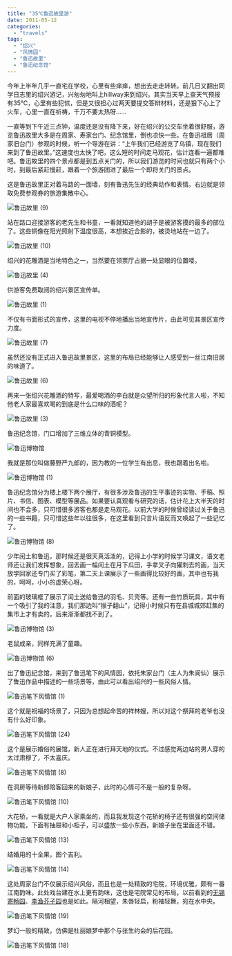 ```yaml
---
title: "35℃鲁迅故里游"
date: 2011-05-12
categories: 
  - "travels"
tags: 
  - "绍兴"
  - "风情园"
  - "鲁迅故里"
  - "鲁迅纪念馆"
---
```


今年上半年几乎一直宅在学校，心里有些痒痒，想出去走走转转。前几日又翻出同学日志里的绍兴游记，兴匆匆地叫上hillway来到绍兴。其实当天早上查天气预报有35℃，心里有些犯怵，但是又很担心过两天要提交答辩材料，还是狠下心上了火车，心里一直在祈祷，千万不要太热呀……

一直等到下午近三点钟，温度还是没有降下来，好在绍兴的公交车坐着很舒服，游览鲁迅故里大多是在周家、寿家台门、纪念馆里，倒也凉快一些。在鲁迅祖居（周家旧台门）参观的时候，听一个导游在讲：“上午我们已经游览了乌镇，现在我们来到了鲁迅故里。”这速度也太快了吧，这么短的时间走马观花，估计连看一遍都难吧。鲁迅故里的四个景点都是到五点关门的，所以我们游览的时间也就只有两个小时，到最后紧赶慢赶，跟着一个旅游团进了最后一个即将关门的景点。

这是鲁迅故里正对着马路的一面墙，刻有鲁迅先生的经典动作和表情。右边就是领取免费参观券的旅游集散中心。

![鲁迅故里 (9)](images/5711931767_d8e81309e9_z.jpg)

站在路口迎接游客的老先生和书童，一看就知道他的胡子是被游客摸的最多的部位了。这些铜像在阳光照射下温度很高，本想挨近合影的，被烫地站在一边了。

![鲁迅故里 (10)](images/5712493220_91fa49cecf_z.jpg)

绍兴的花雕酒是当地特色之一，当然要在领票厅占据一处显眼的位置喽。

![鲁迅故里 (4)](images/5711931917_87e21b4345_z.jpg)

供游客免费取阅的绍兴景区宣传单。

![鲁迅故里 (1)](images/5712492352_db949f8615_z.jpg)

不仅有书面形式的宣传，这里的电视不停地播出当地宣传片，由此可见其景区宣传力度。

![鲁迅故里 (7)](images/5711931609_e3521bb52a_z.jpg)

虽然还没有正式进入鲁迅故里景区，这里的布局已经能够让人感受到一丝江南旧居的味道了。

![鲁迅故里 (6)](images/5711931435_66a0a8c6e3_z.jpg)

再来一张绍兴花雕酒的特写，最爱喝酒的李白就是众望所归的形象代言人啦，不知他老人家最喜欢喝的到底是什么口味的酒呢？

![鲁迅故里 (3)](images/5712493334_6da490bf4e_z.jpg)

鲁迅纪念馆，门口增加了三维立体的青铜模型。

![鲁迅博物馆](images/5712097427_3f073e1758_z.jpg)

我就是那位叫做藤野严九郎的，因为教的一位学生有出息，我也跟着出名啦。

![鲁迅博物馆 (1)](images/5712658892_faa3df4d81_z.jpg)

鲁迅纪念馆分为楼上楼下两个展厅，有很多涉及鲁迅的生平事迹的实物、手稿、照片、书信、图表、模型等展品。如果要认真观看与研究的话，估计花上大半天的时间也不会多，只可惜很多游客也都是走马观花。以前大学的时候曾经读过关于鲁迅的一些书籍，只可惜这些年以往很多，在这里看到只言片语反而又唤起了一些记忆了。

![鲁迅博物馆 (8)](images/5712658788_c2c1fe9a32_z.jpg)

少年闰土和鲁迅，那时候还是很天真活泼的，记得上小学的时候学习课文，语文老师还让我们发挥想象，回去画一幅闰土在月下瓜田，手拿叉子向獾刺去的画，当天放学回家还专门买了彩笔，第二天上课展示了一些画得比较好的画，其中也有我的，呵呵，小小的虚荣心呀。

前面的玻璃框了展示了闰土送给鲁迅的羽毛、贝壳等。还有一些竹质玩具，其中有一个吸引了我的注意，我们那边叫“猴子翻山”，记得小时候只有在县城城郊赶集的集市上才有卖的，后来渐渐都找不到了。

![鲁迅博物馆 (3)](images/5712098317_0bb53eb112_z.jpg)

老鼠成亲，同样充满了童趣。

![鲁迅博物馆 (6)](images/5712097691_8a66f0e74d_z.jpg)

出了鲁迅纪念馆，来到了鲁迅笔下的风情园，依托朱家台门（主人为朱阆仙）展示了鲁迅作品中描述的一些场景等，由此可以看出绍兴的一些风俗人情。

![鲁迅笔下风情馆 (1)](images/5712113559_a565f76f64_z.jpg)

这个就是祝福的场景了，只因为总想起命苦的祥林嫂，所以对这个祭拜的老爷也没有什么好印象。

![鲁迅笔下风情馆 (24)](images/5712659714_8d9f7acbed_z.jpg)

这个是展示婚俗的展馆，新人正在进行拜天地的仪式。不过感觉两边站的男人穿的太过肃穆了，不太喜庆。

![鲁迅笔下风情馆 (8)](images/5712675174_debc077011_z.jpg)

在洞房等待新郎陪客回来的新娘子，此时的心情可不是一般的复杂呀。

![鲁迅笔下风情馆 (10)](images/5712674906_1bf6424d40_z.jpg)

大花轿，一看就是大户人家乘坐的，而且我发现这个花轿的椅子还有很强的空间储物功能，下面有抽屉和小柜子，可以盛放一些小东西，新娘子坐在里面还不错。

![鲁迅笔下风情馆 (13)](images/5712675444_a6df47970e_z.jpg)

结婚用的十全果，图个吉利。

![鲁迅笔下风情馆 (14)](images/5712675570_f5b2dc4849_z.jpg)

这处周家台门不仅展示绍兴风俗，而且也是一处精致的宅院，环境优雅，颇有一番江南韵味。此处戏台建在水上更有韵味，这也是宅院常见的布局。以前看到的[无锡寄畅园](https://www.jfsay.com/archives/269.html "烟雨濛濛在无锡")、[李渔芥子园](https://www.jfsay.com/archives/252.html "李渔的率性人生（5）——搬家记")也是如此。隔河相望，朱唇轻启，粉袖轻舞，宛在水中央。

![鲁迅笔下风情馆 (19)](images/5712659932_3fc791a8df_z.jpg)

梦幻一般的精致，仿佛是杜丽娘梦中那个与张生约会的后花园。

![鲁迅笔下风情馆 (18)](images/5712675670_cd8bf4a52c_z.jpg)
